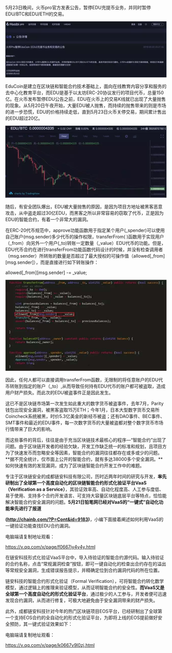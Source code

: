 5月23日晚间，火币pro官方发表公告，暂停EDU充提币业务，并同时暂停EDU/BTC和EDU/ETH的交易。

![微信图片_20180919101731](./img/微信图片_20180919101731.png)

 EduCoin是建立在区块链和智能合约技术基础上，面向在线教育内容分享和服务的去中心化教育平台，而EDU是基于以太坊ERC-20协议发行的项目代币，总量150亿。在火币发布暂停EDU公告之前，EDU在火币上的交易K线就已出现了大量抛售的现象。从5月20日午夜开始，大量EDU被人抛售，而持续的抛售带来的则是市场的进一步恐慌，EDU的价格持续走低，直到5月23日火币关停交易，期间累计售出的EDU超过20亿。

![微信图片_20180919101734](./img/微信图片_20180919101734.png)

 

随后，有安全团队爆出，EDU被大量抛售的原因，是因为项目方地址被黑客恶意攻击，从中盗走超过30亿EDU，而黑客之所以非常容易的窃取了代币，正是因为EDU的智能合约，有着一个非常大的漏洞。

 

在ERC-20代币规范中，approve功能函数用于指定某个用户(_spender)可以使用自己账户(msg.sender)多少代币的操作权限，transferFrom( )函数用于实现用户（_from）向另外一个用户(_to)转账一定数量（_value）EDU代币的功能。但是，EDU代币合约在进行transferFrom功能函数代码设计的时候，并没有检查调用者（msg.sender）所转账的数量是否超过了最大授权的可操作值（allowed[_from][msg.sender]），而是直接进行如下转账操作：

allowed[_from][msg.sender] -= _value; 

![微信图片_20180919101736](./img/微信图片_20180919101736.jpg)

 

因此，任何人都可以直接调用transferFrom函数，无限制的将任意账户的EDU代币转账到指定的账户（_to）,从而导致任何持有EDU代币的账户都可被盗取，造成用户财产损失。而此次的EDU被盗事件正是因此发生。

 

这已不是区块链市场第一次发生如此重大的数字货币被盗事件，去年7月，Parity钱包出现安全漏洞，被黑客盗取15万ETH；今年1月，日本大型数字货币交易所Coincheck系统被黑，时价5.3亿美金的新经币被盗；还有DAO事件、BEC事件、SMT事件和最近的EDU事件，每一次数字货币的大量被盗都对整个数字货币市场行情带来了巨大的影响。

 

而这些事件的背后，往往是由于充当区块链技术最核心的程序—“智能合约”出现了问题。由于区块链开发者的经验欠缺，开发工作缺乏统一的标准和规划，且项目方为了快速发币而忽略安全等因素，智能合约的漏洞往往都存在或多或少的问题。**据不完全统计，仅市面上公开的智能合约，就有多达38000多个安全漏洞。**如何快速有效的发现漏洞，成为了区块链智能合约开发工作中的难题。

 

专注于区块链安全的成都链安科技有限公司，历时近两年时间的研究与开发，**率先研制出了全球第一个高度自动化的区块链智能合约形式化验证平台VaaS（Verification as a Service）**，其验证效率高、自动化程度高、人工参与度低、易于使用、支持多个合约开发语言、可支持大容量区块链底层平台等特点，恰恰能解决智能合约安全漏洞的问题。**5月21日铅笔网已经对VaaS的“一键式”自动化功能率先进行了报道**

**(http://chainb.com/?P=Cont&id=9183)**，小编下面接着阐述如何利用VaaS的一键验证功能查找EDU合约漏洞。



电脑端请复制地址观看：

https://v.qq.com/x/page/f0667iy4y4y.html

在链安科技形式化验证VaaS平台中，导入待验证的智能合约源代码。输入待验证的合约名称，点击“常规漏洞检查”按钮，即可一键自动化的检查出合约存在的溢出等常规安全漏洞，生成错误报告提示，并精确定位到合约漏洞代码的所在位置。

 

链安科技的智能合约形式化验证（Formal Verification），可将智能合约转化数学模型，通过逻辑上的推理来验证模型，从而证明智能合约的安全性。**而VaaS又是全球第一个高度自动化的形式化验证平台**，通过极少的人工参与，开发者便可迅速发现合约漏洞，从而进行修复，可极大地避免由于安全漏洞带来的财产损失。

 

此外，成都链安科技针对今年的热门区块链项目EOS平台，已经研制出了全球第一个支持EOS合约的全自动化的形式化验证平台，为即将上线的EOS提前做好安全预防，其一键式验证效果如下：

 

电脑端请复制地址观看：

https://v.qq.com/x/page/k0667v9l0zj.html

 